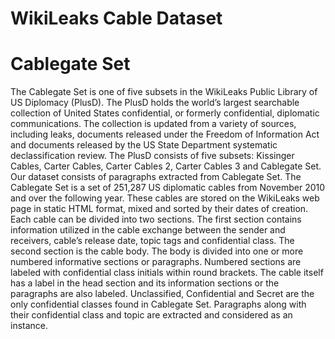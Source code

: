 # WikiLeaks Cable Dataset

# Cablegate Set

The Cablegate Set is one of five subsets in the WikiLeaks Public Library of US Diplomacy (PlusD). The PlusD holds the world’s largest searchable collection of United States confidential, or formerly confidential, diplomatic communications. The collection is updated
from a variety of sources, including leaks, documents released under the Freedom of Information Act and documents released by the US State Department systematic declassification review. The PlusD consists of five subsets: Kissinger Cables, Carter Cables, Carter Cables 2, Carter Cables 3 and Cablegate Set.
Our dataset consists of paragraphs extracted from Cablegate Set. The Cablegate Set is a set of 251,287 US diplomatic cables from November
2010 and over the following year. These cables are stored on the WikiLeaks web page in static HTML format, mixed and sorted by their dates of creation. Each cable can be divided into two sections. The first section contains information utilized in the cable exchange between the sender and receivers, cable’s release date, topic tags and confidential class. The second section is the cable body. The body is divided into one or more numbered informative sections or paragraphs. Numbered sections are labeled with confidential class initials within round brackets. The cable itself has a label in the head section and its information sections or the paragraphs are also labeled. Unclassified, Confidential and Secret are the only confidential classes found in Cablegate Set. Paragraphs along with their confidential class and topic are extracted and considered as an instance.

